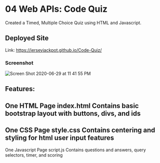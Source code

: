 # 04 Web APIs: Code Quiz

Created a Timed, Multiple Choice Quiz using HTML and Javascript.

## Deployed Site

Link: https://jerseyjackpot.github.io/Code-Quiz/

### Screenshot

![Screen Shot 2020-06-29 at 11 41 55 PM](https://user-images.githubusercontent.com/64985702/86081105-88a07580-ba62-11ea-8244-d7908e79ed57.png)

Features:
---------
One HTML Page
index.html
Contains basic bootstrap layout with buttons, divs, and ids
------
One CSS Page
style.css
Contains centering and styling for html user input features
-----
One Javascript Page
script.js
Contains questions and answers, query selectors, timer, and scoring